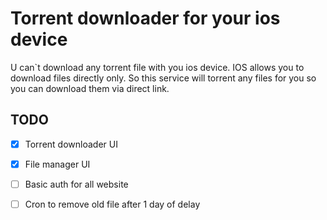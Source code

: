 # Torrent downloader for your ios device

U can`t download any torrent file with you ios device. 
IOS allows you to download files directly only. So this service will torrent any files for you so 
you can download them via direct link.   

## TODO 

- [X] Torrent downloader UI 
- [X] File manager UI
- [ ] Basic auth for all website
- [ ] Cron to remove old file after 1 day of delay 
 
